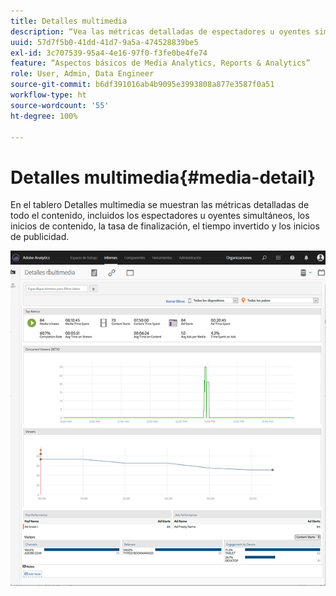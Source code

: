 ```yaml
---
title: Detalles multimedia
description: “Vea las métricas detalladas de espectadores u oyentes simultáneos, inicios de contenido, tasa de finalización, tiempo invertido e inicios de publicidad en el panel Detalles multimedia”.
uuid: 57d7f5b0-41dd-41d7-9a5a-474528839be5
exl-id: 3c707539-95a4-4e16-97f0-f3fe0be4fe74
feature: “Aspectos básicos de Media Analytics, Reports & Analytics”
role: User, Admin, Data Engineer
source-git-commit: b6df391016ab4b9095e3993808a877e3587f0a51
workflow-type: ht
source-wordcount: '55'
ht-degree: 100%

---
```


# Detalles multimedia{#media-detail}

En el tablero Detalles multimedia se muestran las métricas detalladas de todo el contenido, incluidos los espectadores u oyentes simultáneos, los inicios de contenido, la tasa de finalización, el tiempo invertido y los inicios de publicidad.

![](assets/media_detail.png)
